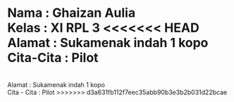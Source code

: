 Nama : Ghaizan Aulia
<br>
Kelas : XI RPL 3
<<<<<<< HEAD
Alamat : Sukamenak indah 1 kopo
Cita-Cita : Pilot
=======
<br>
Alamat : Sukamenak indah 1 kopo
<br>
Cita - Cita : Pilot
>>>>>>> d3a631fb112f7eec35abb90b3e3b2b031d22bcae
